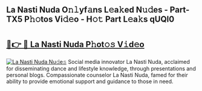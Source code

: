 ## La Nasti Nuda O𝚗𝚕yf𝚊ns L𝚎a𝚔ed N𝚞𝚍es - Part-TX5 P𝚑𝚘tos Vi𝚍𝚎o - H𝚘𝚝 Part L𝚎a𝚔s qUQl0

# <h2><a href="http://kfa81c.oniu.top/?m=La+Nasti+Nuda">🔗👉 🔴 La Nasti Nuda P𝚑ot𝚘𝚜 V𝚒d𝚎o</a></h2>

[![La Nasti Nuda Nu𝚍e𝚜](https://i.imgur.com/0qMVB7G.gif)](http://kfa81c.oniu.top/?m=La+Nasti+Nuda)
Social media innovator La Nasti Nuda, acclaimed for disseminating dance and lifestyle knowledge, through presentations and personal blogs. Compassionate counselor La Nasti Nuda, famed for their ability to provide emotional support and guidance to those in need.  
